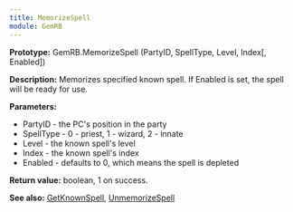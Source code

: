 ```yaml
---
title: MemorizeSpell
module: GemRB
---
```


**Prototype:** GemRB.MemorizeSpell (PartyID, SpellType, Level, Index[, Enabled])

**Description:** Memorizes specified known spell. If Enabled is set, the 
spell will be ready for use.

**Parameters:**
  * PartyID   - the PC's position in the party
  * SpellType - 0 - priest, 1 - wizard, 2 - innate
  * Level     - the known spell's level
  * Index     - the known spell's index
  * Enabled   - defaults to 0, which means the spell is depleted

**Return value:** boolean, 1 on success.

**See also:** [GetKnownSpell](GetKnownSpell.md), [UnmemorizeSpell](UnmemorizeSpell.md)
